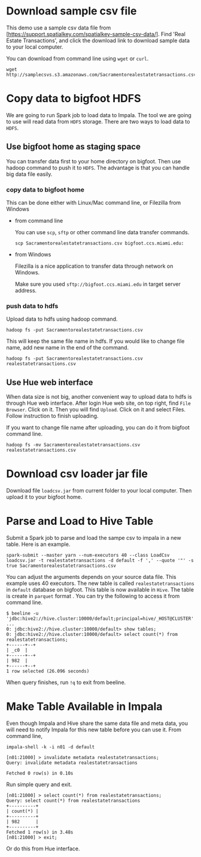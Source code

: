 # Download sample csv file

This demo use a sample csv data file from [https://support.spatialkey.com/spatialkey-sample-csv-data/]. Find 'Real Estate Transactions', and click the download link to download sample data to your local computer.

You can download from command line using `wget` or `curl`. 
```
wget http://samplecsvs.s3.amazonaws.com/Sacramentorealestatetransactions.csv
```

# Copy data to bigfoot HDFS

We are going to run Spark job to load data to Impala. The tool we are going to use will read data from `HDFS` storage. There are two ways to load data to `HDFS`.

## Use bigfoot home as staging space

You can transfer data first to your home directory on bigfoot. Then use hadoop command to push it to `HDFS`. The advantage is that you can handle big data file easily.

### copy data to bigfoot home

This can be done either with Linux/Mac command line, or Filezilla from Windows

* from command line

    You can use `scp`, `sftp` or other command line data transfer commands.

    ```
    scp Sacramentorealestatetransactions.csv bigfoot.ccs.miami.edu:
    ```

* from Windows

    Filezilla is a nice application to transfer data through network on Windows. 
    
    Make sure you used `sftp://bigfoot.ccs.miami.edu` in target server address.

### push data to hdfs

Upload data to hdfs using hadoop command.

```
hadoop fs -put Sacramentorealestatetransactions.csv
```

This will keep the same file name in hdfs. If you would like to change file name, add new name in the end of the command.

```
hadoop fs -put Sacramentorealestatetransactions.csv realestatetransactions.csv
```

## Use Hue web interface

When data size is not big, another convenient way to upload data to hdfs is through Hue web interface. After login Hue web site, on top right, find `File Browser`. Click on it. Then you will find `Upload`. Click on it and select Files. Follow instruction to finish uploading. 

If you want to change file name after uploading, you can do it from bigfoot command line.

```
hadoop fs -mv Sacramentorealestatetransactions.csv realestatetransactions.csv
```

# Download csv loader jar file

Download file `loadcsv.jar` from current folder to your local computer. Then upload it to your bigfoot home.

# Parse and Load to Hive Table

Submit a Spark job to parse and load the sampe csv to impala in a new table. Here is an example.

```
spark-submit --master yarn --num-executors 40 --class LoadCsv loadcsv.jar -t realestatetransactions -d default -f ',' --quote '"' -s true Sacramentorealestatetransactions.csv
```

You can adjust the arguments depends on your source data file. This example uses 40 executors. The new table is called `realestatetransactions` in `default` database on bigfoot. This table is now available in `Hive`. The table is create in `parquet` format . You can try the following to access it from command line.

```
$ beeline -u 'jdbc:hive2://hive.cluster:10000/default;principal=hive/_HOST@CLUSTER'
...
0: jdbc:hive2://hive.cluster:10000/default> show tables;
0: jdbc:hive2://hive.cluster:10000/default> select count(*) from realestatetransactions;
+------+--+
| _c0  |
+------+--+
| 982  |
+------+--+
1 row selected (26.096 seconds)

```
When query finishes, run `!q` to exit from beeline.

# Make Table Available in Impala

Even though Impala and Hive share the same data file and meta data, you will need to notify Impala for this new table before you can use it. From command line,

```
impala-shell -k -i n01 -d default

[n01:21000] > invalidate metadata realestatetransactions;
Query: invalidate metadata realestatetransactions

Fetched 0 row(s) in 0.10s
```
Run simple query and exit.
```
[n01:21000] > select count(*) from realestatetransactions;
Query: select count(*) from realestatetransactions
+----------+
| count(*) |
+----------+
| 982      |
+----------+
Fetched 1 row(s) in 3.48s
[n01:21000] > exit;
```
Or do this from Hue interface. 
